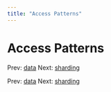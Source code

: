```yaml
---
title: "Access Patterns"
---
```


# Access Patterns

Prev: [data](data.md)
Next: [sharding](sharding.md)

Prev: [data](data.md)
Next: [sharding](sharding.md)
